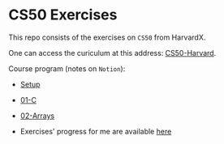 # CS50 Exercises
This repo consists of the exercises on ```CS50``` from HarvardX.

One can access the curiculum at this address: [CS50-Harvard](https://cs50.harvard.edu/x/2025/psets/3/plurality/).


Course program (notes on ```Notion```):
- [Setup ](https://www.notion.so/Setup-1dd27beb515980dc97abed770874cd75?pvs=21)

- [01-C ](https://www.notion.so/01-C-1de27beb51598032bef6e2155b43480b?pvs=21)

- [02-Arrays](https://www.notion.so/02-Arrays-1dd27beb5159805e8af9ed06c901e65d?pvs=21)

- Exercises' progress for me are available [here](https://www.notion.so/Exercises-1e027beb5159800ba64cdcbc339901f2?pvs=21)
